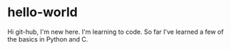 # hello-world

Hi git-hub, I'm new here. I'm learning to code. So far I've learned a few of the basics in Python and C.
